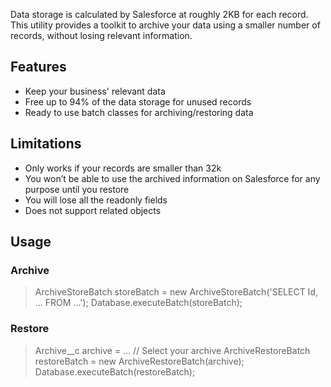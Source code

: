 Data storage is calculated by Salesforce at roughly 2KB for each record. This utility provides a toolkit to archive your data using a smaller number of records, without losing relevant information.

## Features
* Keep your business' relevant data
* Free up to 94% of the data storage for unused records
* Ready to use batch classes for archiving/restoring data

## Limitations
* Only works if your records are smaller than 32k
* You won’t be able to use the archived information on Salesforce for any purpose until you restore
* You will lose all the readonly fields
* Does not support related objects

## Usage
### Archive
> ArchiveStoreBatch storeBatch = new ArchiveStoreBatch('SELECT Id, ... FROM ...'); 
> Database.executeBatch(storeBatch); 

### Restore
> Archive__c archive = ... // Select your archive
> ArchiveRestoreBatch restoreBatch = new ArchiveRestoreBatch(archive); 
> Database.executeBatch(restoreBatch); 
